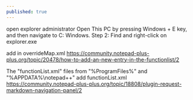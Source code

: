 ```yaml
---
published: true
---
```

open explorer administrator
  Open This PC by pressing Windows + E key, and then navigate to C: Windows. Step 2: Find and right-click on explorer.exe

add
			  <association id=  "markdown.xml"     userDefinedLangName="Markdown (preinstalled)" />
			  <association id=  "markdown.xml"     ext=".md"                               />
			  <association id=  "markdown.xml"     ext=".markdown"                         />
in overrideMap.xml
  https://community.notepad-plus-plus.org/topic/20478/how-to-add-an-new-entry-in-the-functionlist/2
  
The "functionList.xml" files from "%ProgramFiles%" and "%APPDATA%\notepad++"
add functionList.xml
  https://community.notepad-plus-plus.org/topic/18808/plugin-request-markdown-navigation-panel/2